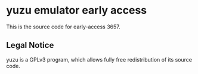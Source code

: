 yuzu emulator early access
=============

This is the source code for early-access 3657.

## Legal Notice

yuzu is a GPLv3 program, which allows fully free redistribution of its source code.